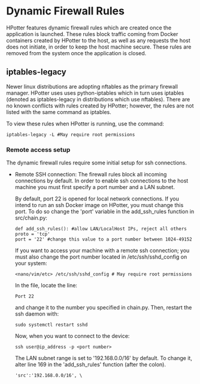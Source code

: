 # Dynamic Firewall Rules
HPotter features dynamic firewall rules which are created
once the application is launched. These rules block traffic coming from
Docker containers created by HPotter to the host, as well as any requests 
the host does not initiate, in order to keep the host machine secure.
These rules are removed from the system once the application is closed.

## iptables-legacy
Newer linux distributions are adopting nftables as the primary firewall manager.
HPotter uses uses python-iptables which in turn uses iptables 
(denoted as iptables-legacy in distributions which use nftables).
There are no known conflicts with rules created by HPotter; however,
the rules are not listed with the same command as iptables.

To view these rules when HPotter is running, use the command:
```
iptables-legacy -L #May require root permissions
```

### Remote access setup
The dynamic firewall rules require some initial setup for ssh connections.

* Remote SSH connection: 
    The firewall rules block all incoming connections by default.
    In order to enable ssh connections to the host machine you must first specify
    a port number and a LAN subnet.

    By default, port 22 is opened for local network connections. If you intend to run
    an ssh Docker image on HPotter, you must change this port. To do so
    change the 'port' variable in the add_ssh_rules function in src/chain.py:
    ```
    def add_ssh_rules(): #allow LAN/LocalHost IPs, reject all others
    proto = 'tcp'
    port = '22' #change this value to a port number between 1024-49152
    ``` 
    If you want to access your machine with a remote ssh connection; you must also
    change the port number located in /etc/ssh/sshd_config on your system:
    ```
    <nano/vim/etc> /etc/ssh/sshd_config # May require root permissions
    ```
    In the file, locate the line:
    ```
    Port 22
    ```
    and change it to the number you specified in chain.py.
    Then, restart the ssh daemon with:
    ```
    sudo systemctl restart sshd
    ```

    Now, when you want to connect to the device:
    ```
    ssh user@ip_address -p <port number>
    ```

    The LAN subnet range is set to '192.168.0.0/16' by default. To change it,
    alter line 169 in the 'add_ssh_rules' function (after the colon).
    ```
    'src':'192.168.0.0/16', \
    ```